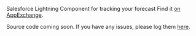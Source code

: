 Salesforce Lightning Component for tracking your forecast
Find it [on AppExchange](https://appexchange.salesforce.com/listingDetail?listingId=a0N30000000q66kEAA]).

Source code coming soon. If you have any issues, please log them [here](https://github.com/alonkama/ForecastingQuotaAttainmentLightningComponent/issues). 

